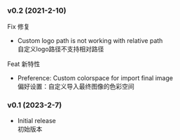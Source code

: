 

### v0.2 (2021-2-10)

Fix 修复

+ Custom logo path is not working with relative path<br>自定义logo路径不支持相对路径

Feat 新特性

+ Preference: Custom colorspace for import final image<br>偏好设置：自定义导入最终图像的色彩空间

### v0.1 (2023-2-7)

+ Initial release<br>初始版本